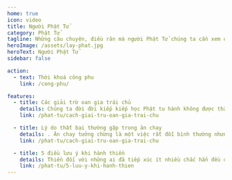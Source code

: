 ```yaml
---
home: true
icon: video
title: Người Phật Tử
category: Phật Tử
tagline: Những câu chuyện, điều răn mà người Phật Tử chúng ta cần xem qua để rút kinh nghiệm và hành trì hiệu quả hơn
heroImage: /assets/lay-phat.jpg
heroText: Người Phật Tử
sidebar: false

action:
  - text: Thời khoá công phu
    link: /cong-phu/

features:
  - title: Các giải trừ oan gia trái chủ
    details: Chúng ta đời đời kiếp kiếp học Phật tu hành không được thành tựu, không có biện pháp thoát khỏi luân hồi, vì có oan gia trái chủ đến gây phiền phức. Người không học Phật, không biết hóa giải oán thù, vì vậy mà oan oan tương báo không kham nổi .Người học Phật, đối với tất cả chúng sanh họ đến đòi nợ hoặc trả nợ đều khuyên họ niệm Phật. Như vậy, có thể chuyển tất cả thiện ác thành pháp duyên. Mọi người đều có nghiệp chướng , nếu không có nghiệp chướng sẽ không phải sanh đến thế gian nầy
    link: /phat-tu/cach-giai-tru-oan-gia-trai-chu

  - title: Lý do thất bại thường gặp trong ăn chay
    details: . Ăn chay tưởng chừng là một việc rất đỗi bình thường nhưng hóa ra lại không phải vậy. Ở Hà Nội, lượng người ăn chay không nhiều. Con người ở đây cũng tiếp nhận chuyện ai đó ăn chay như một hiện tượng nào đó lạ lẫm, thậm chí đáng buồn cười. Có những người phụ nữ bị chồng chửi đánh vì “tội” ăn chay, cho dù họ đâu có quên trách nhiệm nấu cơm thịt cá phục vụ chồng con hàng ngày. Một bác gần nhà Chap ăn chay.
    link: /phat-tu/cach-giai-tru-oan-gia-trai-chu

  - title: 5 điều lưu ý khi hành thiền
    details: Thiền đối với những ai đã tiếp xúc ít nhiều chắc hẳn đều để lại những dấu ấn không thể lẫn đi đâu được. Đó là khi con người ta cảm nhận được sự nhẹ nhõm nơi tâm mình mà trước nay chúng ta hiếm khi có được. Thiền sẽ không bao giờ là thiếu trong cuộc sống mỗi người, nhưng để việc hành thiền đạt được kết quả viên mãn, các bạn hãy lưu ý tới những điều sau
    link: /phat-tu/5-luu-y-khi-hanh-thien
---
```

